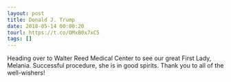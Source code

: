 ```yaml
---
layout: post
title: Donald J. Trump
date: 2018-05-14 00:00:20
tourl: https://t.co/OMxB0x7xC5
tags: []
---
```

Heading over to Walter Reed Medical Center to see our great First Lady, Melania. Successful procedure, she is in good spirits. Thank you to all of the well-wishers!